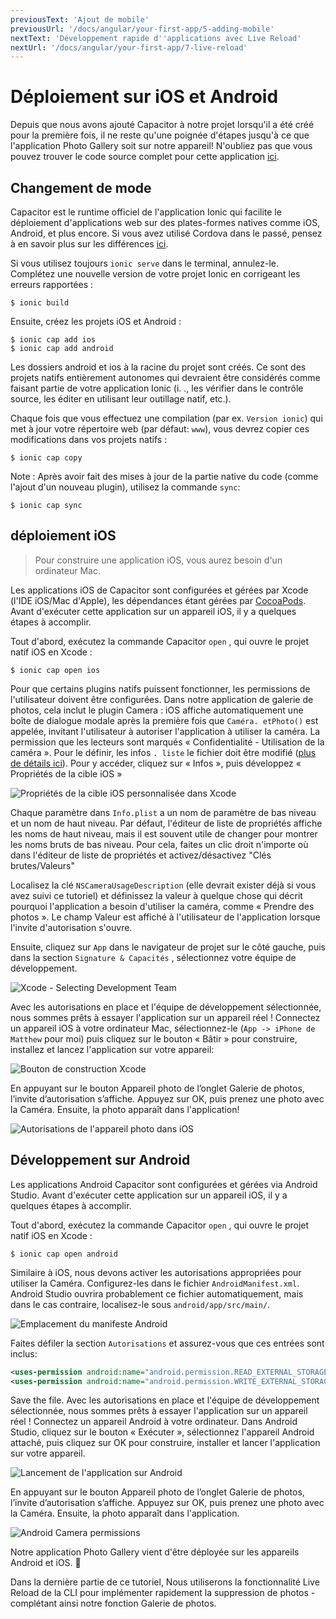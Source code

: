 ```yaml
---
previousText: 'Ajout de mobile'
previousUrl: '/docs/angular/your-first-app/5-adding-mobile'
nextText: 'Développement rapide d''applications avec Live Reload'
nextUrl: '/docs/angular/your-first-app/7-live-reload'
---
```


# Déploiement sur iOS et Android

Depuis que nous avons ajouté Capacitor à notre projet lorsqu'il a été créé pour la première fois, il ne reste qu'une poignée d'étapes jusqu'à ce que l'application Photo Gallery soit sur notre appareil! N'oubliez pas que vous pouvez trouver le code source complet pour cette application [ici](https://github.com/ionic-team/photo-gallery-capacitor-ng).

## Changement de mode

Capacitor est le runtime officiel de l'application Ionic qui facilite le déploiement d'applications web sur des plates-formes natives comme iOS, Android, et plus encore. Si vous avez utilisé Cordova dans le passé, pensez à en savoir plus sur les différences [ici](https://capacitor.ionicframework.com/docs/cordova#differences-between-capacitor-and-cordova).

Si vous utilisez toujours `ionic serve` dans le terminal, annulez-le. Complétez une nouvelle version de votre projet Ionic en corrigeant les erreurs rapportées :

```shell
$ ionic build
```

Ensuite, créez les projets iOS et Android :

```shell
$ ionic cap add ios
$ ionic cap add android
```

Les dossiers android et ios à la racine du projet sont créés. Ce sont des projets natifs entièrement autonomes qui devraient être considérés comme faisant partie de votre application Ionic (i. ., les vérifier dans le contrôle source, les éditer en utilisant leur outillage natif, etc.).

Chaque fois que vous effectuez une compilation (par ex. `Version ionic`) qui met à jour votre répertoire web (par défaut: `www`), vous devrez copier ces modifications dans vos projets natifs :

```shell
$ ionic cap copy
```

Note : Après avoir fait des mises à jour de la partie native du code (comme l'ajout d'un nouveau plugin), utilisez la commande `sync`:

```shell
$ ionic cap sync
```

## déploiement iOS

> Pour construire une application iOS, vous aurez besoin d'un ordinateur Mac.

Les applications iOS de Capacitor sont configurées et gérées par Xcode (l'IDE iOS/Mac d'Apple), les dépendances étant gérées par [CocoaPods](https://cocoapods.org/). Avant d'exécuter cette application sur un appareil iOS, il y a quelques étapes à accomplir.

Tout d'abord, exécutez la commande Capacitor `open` , qui ouvre le projet natif iOS en Xcode :

```shell
$ ionic cap open ios
```

Pour que certains plugins natifs puissent fonctionner, les permissions de l'utilisateur doivent être configurées. Dans notre application de galerie de photos, cela inclut le plugin Camera : iOS affiche automatiquement une boîte de dialogue modale après la première fois que `Caméra. etPhoto()` est appelée, invitant l'utilisateur à autoriser l'application à utiliser la caméra. La permission que les lecteurs sont marqués « Confidentialité - Utilisation de la caméra ». Pour le définir, les infos `. liste` le fichier doit être modifié ([plus de détails ici](https://capacitor.ionicframework.com/docs/ios/configuration)). Pour y accéder, cliquez sur « Infos », puis développez « Propriétés de la cible iOS »

![Propriétés de la cible iOS personnalisée dans Xcode](/docs/assets/img/guides/first-app-cap-ng/xcode-info-plist.png)


Chaque paramètre dans `Info.plist` a un nom de paramètre de bas niveau et un nom de haut niveau. Par défaut, l'éditeur de liste de propriétés affiche les noms de haut niveau, mais il est souvent utile de changer pour montrer les noms bruts de bas niveau. Pour cela, faites un clic droit n'importe où dans l'éditeur de liste de propriétés et activez/désactivez "Clés brutes/Valeurs"

Localisez la clé `NSCameraUsageDescription` (elle devrait exister déjà si vous avez suivi ce tutoriel) et définissez la valeur à quelque chose qui décrit pourquoi l'application a besoin d'utiliser la caméra, comme « Prendre des photos ». Le champ Valeur est affiché à l'utilisateur de l'application lorsque l'invite d'autorisation s'ouvre.

Ensuite, cliquez sur `App` dans le navigateur de projet sur le côté gauche, puis dans la section `Signature & Capacités` , sélectionnez votre équipe de développement.

![Xcode - Selecting Development Team](/docs/assets/img/guides/first-app-cap-ng/xcode-signing.png)

Avec les autorisations en place et l'équipe de développement sélectionnée, nous sommes prêts à essayer l'application sur un appareil réel ! Connectez un appareil iOS à votre ordinateur Mac, sélectionnez-le (`App -> iPhone de Matthew` pour moi) puis cliquez sur le bouton « Bâtir » pour construire, installez et lancez l'application sur votre appareil:

![Bouton de construction Xcode](/docs/assets/img/guides/first-app-cap-ng/xcode-build-button.png)

En appuyant sur le bouton Appareil photo de l’onglet Galerie de photos, l’invite d’autorisation s’affiche. Appuyez sur OK, puis prenez une photo avec la Caméra. Ensuite, la photo apparaît dans l'application!

![Autorisations de l'appareil photo dans iOS](/docs/assets/img/guides/first-app-cap-ng/ios-permissions-photo.png)

## Développement sur Android

Les applications Android Capacitor sont configurées et gérées via Android Studio. Avant d'exécuter cette application sur un appareil iOS, il y a quelques étapes à accomplir.

Tout d'abord, exécutez la commande Capacitor `open` , qui ouvre le projet natif iOS en Xcode :

```shell
$ ionic cap open android
```

Similaire à iOS, nous devons activer les autorisations appropriées pour utiliser la Caméra. Configurez-les dans le fichier `AndroidManifest.xml`. Android Studio ouvrira probablement ce fichier automatiquement, mais dans le cas contraire, localisez-le sous `android/app/src/main/`.

![Emplacement du manifeste Android](/docs/assets/img/guides/first-app-cap-ng/android-manifest.png)

Faites défiler la section `Autorisations` et assurez-vous que ces entrées sont inclus:

```xml
<uses-permission android:name="android.permission.READ_EXTERNAL_STORAGE"/>
<uses-permission android:name="android.permission.WRITE_EXTERNAL_STORAGE" />
```

Save the file. Avec les autorisations en place et l'équipe de développement sélectionnée, nous sommes prêts à essayer l'application sur un appareil réel ! Connectez un appareil Android à votre ordinateur. Dans Android Studio, cliquez sur le bouton « Exécuter », sélectionnez l'appareil Android attaché, puis cliquez sur OK pour construire, installer et lancer l'application sur votre appareil.

![Lancement de l'application sur Android](/docs/assets/img/guides/first-app-cap-ng/android-device.png)

En appuyant sur le bouton Appareil photo de l’onglet Galerie de photos, l’invite d’autorisation s’affiche. Appuyez sur OK, puis prenez une photo avec la Caméra. Ensuite, la photo apparaît dans l'application.

![Android Camera permissions](/docs/assets/img/guides/first-app-cap-ng/android-permissions-photo.png)

Notre application Photo Gallery vient d'être déployée sur les appareils Android et iOS. 🎉

Dans la dernière partie de ce tutoriel, Nous utiliserons la fonctionnalité Live Reload de la CLI pour implémenter rapidement la suppression de photos - complétant ainsi notre fonction Galerie de photos.